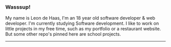 ### Wasssup!

My name is Leon de Haas, I'm an 18 year old software developer & web developer. I'm currently studying Software development. I like to work on little projects in my free time, such as my portfolio or a restaurant website. But some other repo's pinned here are school projects.
_________________________________________________________________________________________________________________________________________________________________________

